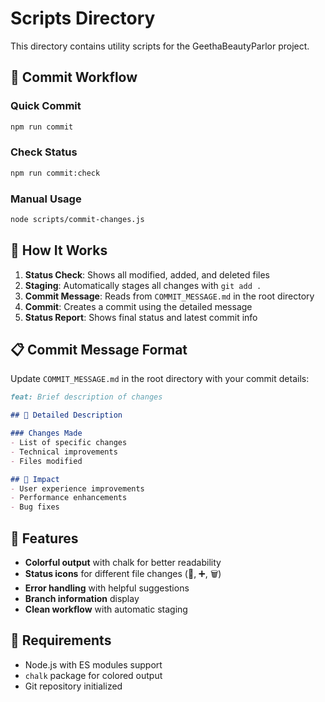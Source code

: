 # Scripts Directory

This directory contains utility scripts for the GeethaBeautyParlor project.

## 🚀 Commit Workflow

### Quick Commit
```bash
npm run commit
```

### Check Status
```bash
npm run commit:check
```

### Manual Usage
```bash
node scripts/commit-changes.js
```

## 📝 How It Works

1. **Status Check**: Shows all modified, added, and deleted files
2. **Staging**: Automatically stages all changes with `git add .`
3. **Commit Message**: Reads from `COMMIT_MESSAGE.md` in the root directory
4. **Commit**: Creates a commit using the detailed message
5. **Status Report**: Shows final status and latest commit info

## 📋 Commit Message Format

Update `COMMIT_MESSAGE.md` in the root directory with your commit details:

```markdown
feat: Brief description of changes

## 🎨 Detailed Description

### Changes Made
- List of specific changes
- Technical improvements
- Files modified

## 🎯 Impact
- User experience improvements
- Performance enhancements
- Bug fixes
```

## 🎨 Features

- **Colorful output** with chalk for better readability
- **Status icons** for different file changes (📝, ➕, 🗑️)
- **Error handling** with helpful suggestions
- **Branch information** display
- **Clean workflow** with automatic staging

## 🔧 Requirements

- Node.js with ES modules support
- `chalk` package for colored output
- Git repository initialized 